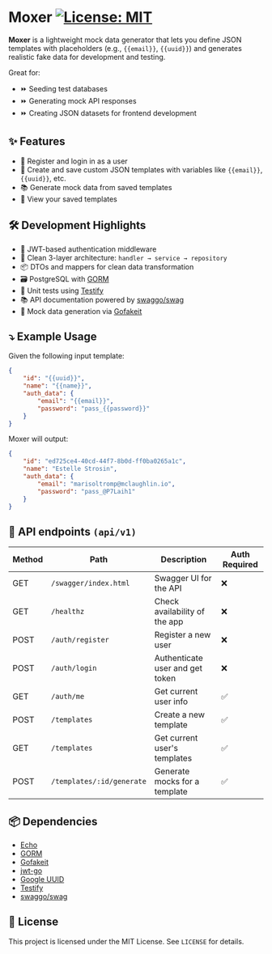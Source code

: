 # Moxer [![License: MIT](https://img.shields.io/badge/License-MIT-yellow.svg)](https://opensource.org/licenses/MIT)

**Moxer** is a lightweight mock data generator that lets you define JSON templates with placeholders (e.g., `{{email}}`, `{{uuid}}`) and generates realistic fake data for development and testing.

Great for:

- :fast_forward: Seeding test databases
- :fast_forward: Generating mock API responses
- :fast_forward: Creating JSON datasets for frontend development

## :sparkles: Features

- :bust_in_silhouette: Register and login in as a user
- :page_facing_up: Create and save custom JSON templates with variables like `{{email}}`,   `{{uuid}}`, etc.
- :books: Generate mock data from saved templates
- :open_file_folder: View your saved templates

## :hammer_and_wrench: Development Highlights

- :closed_lock_with_key: JWT-based authentication middleware
- :bricks: Clean 3-layer architecture: `handler → service → repository`
- :package: DTOs and mappers for clean data transformation
- :card_file_box: PostgreSQL with [GORM](https://gorm.io/index.html)
- :test_tube: Unit tests using [Testify](https://github.com/stretchr/testify)
- :books: API documentation powered by [swaggo/swag](https://github.com/swaggo/swag)
- :game_die: Mock data generation via [Gofakeit](https://github.com/brianvoe/gofakeit)

## :arrow_heading_down: Example Usage

Given the following input template:

```json
{
    "id": "{{uuid}}",
    "name": "{{name}}",
    "auth_data": {
        "email": "{{email}}",
        "password": "pass_{{password}}"
    }
}
```

Moxer will output:
```json
{
    "id": "ed725ce4-40cd-44f7-8b0d-ff0ba0265a1c",
    "name": "Estelle Strosin",
    "auth_data": {
        "email": "marisoltromp@mclaughlin.io",
        "password": "pass_@P7Laih1"
    }
}
```

## :closed_lock_with_key: API endpoints ```(api/v1)```

| Method | Path                      | Description                     | Auth Required |
|--------|---------------------------|---------------------------------|--------------------|
| GET    | `/swagger/index.html`     | Swagger UI for the API          | :x:                |
| GET    | `/healthz`                | Check availability of the app   | :x:                |
| POST   | `/auth/register`          | Register a new user             | :x:                |
| POST   | `/auth/login`             | Authenticate user and get token | :x:                |
| GET    | `/auth/me`                | Get current user info           | :white_check_mark: |
| POST   | `/templates`              | Create a new template           | :white_check_mark: |
| GET    | `/templates`              | Get current user's templates    | :white_check_mark: |
| POST   | `/templates/:id/generate` | Generate mocks for a template   | :white_check_mark: |

## :package: Dependencies
- [Echo](https://echo.labstack.com/)
- [GORM](https://gorm.io/index.html)
- [Gofakeit](https://github.com/brianvoe/gofakeit)
- [jwt-go](https://golang-jwt.github.io/jwt/)
- [Google UUID](https://github.com/google/uuid)
- [Testify](https://github.com/stretchr/testify)
- [swaggo/swag](https://github.com/swaggo/swag)

## :page_facing_up: License

This project is licensed under the MIT License. See ```LICENSE``` for details.